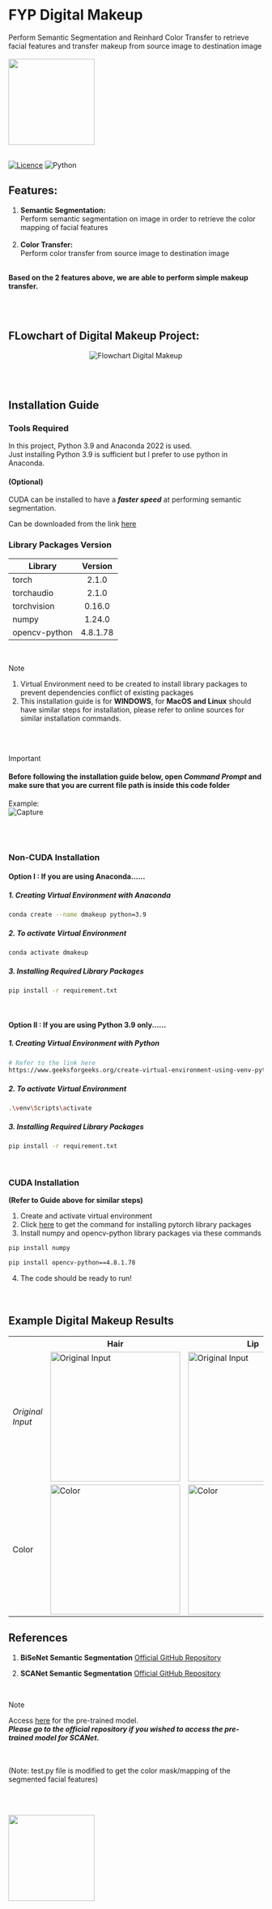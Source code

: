 # FYP Digital Makeup

Perform Semantic Segmentation and Reinhard Color Transfer to retrieve facial features and transfer makeup from source image to destination image<br><br>
<img src="https://github.com/zijian99/FYP_DigitalMakeup/assets/92379986/542392bc-67b3-4750-9bbe-8f7eb78dc17e" width="170" height="170"><br><br>

[![Licence](https://img.shields.io/badge/LICENSE-MIT-green.svg?style=for-the-badge)](https://github.com/zijian99/FYP_DigitalMakeup/blob/main/LICENSE)
![Python](https://img.shields.io/badge/python-3670A0?style=for-the-badge&logo=python&logoColor=ffdd54)

## Features:
1. **Semantic Segmentation:**<br>
Perform semantic segmentation on image in order to retrieve the color mapping of facial features<br><br>
2. **Color Transfer:**<br>
Perform color transfer from source image to destination image<br><br>

**Based on the 2 features above, we are able to perform simple makeup transfer.**

<br><br>


## FLowchart of Digital Makeup Project:

<div align="center">
  
![Flowchart Digital Makeup](https://github.com/zijian99/FYP_DigitalMakeup/assets/92379986/cc663a45-ca6b-4396-84e5-0451637e1d86)

</div>



<br><br>

## Installation Guide

### Tools Required

In this project, Python 3.9 and Anaconda 2022 is used.<br>
Just installing Python 3.9 is sufficient but I prefer to use python in Anaconda.<br>


#### (Optional)
CUDA can be installed to have a ***faster speed*** at performing semantic segmentation.

Can be downloaded from the link [here](https://developer.nvidia.com/cuda-11-8-0-download-archive)
<br>

### Library Packages Version
| Library       | Version       | 
| ------------- |:-------------:| 
| torch         | 2.1.0         | 
| torchaudio    | 2.1.0         | 
| torchvision   | 0.16.0        | 
| numpy         | 1.24.0        | 
| opencv-python | 4.8.1.78      | 

<br>

> [!NOTE] 
> 1.  Virtual Environment need to be created to install library packages to prevent dependencies conflict of existing packages
> 2.  This installation guide is for **WINDOWS**, for **MacOS and Linux** should have similar steps for installation, please refer to online sources for similar installation commands.
 
<br>
<br>

> [!IMPORTANT]
> #### Before following the installation guide below, open ***Command Prompt*** and make sure that you are current file path is inside this code folder<br>
> Example:<br>
> ![Capture](https://github.com/zijian99/FYP_DigitalMakeup/assets/92379986/f6b014f3-02c3-466d-9a6a-14830c0f08e4)

<br>
<br>

### Non-CUDA Installation
#### Option I : If you are using Anaconda......
##### 1. Creating Virtual Environment with Anaconda
```bash
conda create --name dmakeup python=3.9
```
##### 2. To activate Virtual Environment
```bash
conda activate dmakeup
```
##### 3. Installing Required Library Packages 
```bash
pip install -r requirement.txt
```
<br>



#### Option II : If you are using Python 3.9 only......
##### 1. Creating Virtual Environment with Python
```bash
# Refer to the link here
https://www.geeksforgeeks.org/create-virtual-environment-using-venv-python/ 
```
##### 2. To activate Virtual Environment
```bash
.\venv\Scripts\activate
```
##### 3. Installing Required Library Packages 
```bash
pip install -r requirement.txt
```
<br>


### CUDA Installation 
**(Refer to Guide above for similar steps)**
1. Create and activate virtual environment
2. Click [here](https://pytorch.org/get-started/locally/) to get the command for installing pytorch library packages
3. Install numpy and opencv-python library packages via these commands
```bash
pip install numpy
```
```bash
pip install opencv-python==4.8.1.78
```
4. The code should be ready to run! 
<br><br><br>

## Example Digital Makeup Results
<table>

<tr>
<th>&nbsp;</th>
<th>Hair</th>
<th>Lip</th>
</tr>


<!-- Line 1: Original Input -->
<tr>
<td><em>Original Input</em></td>
<td><img src="https://github.com/zijian99/FYP_DigitalMakeup/assets/92379986/e1cfd574-f511-4e91-877f-9fac2f753ffe" height="256" width="256" alt="Original Input"></td>
<td><img src="https://github.com/zijian99/FYP_DigitalMakeup/assets/92379986/2bfac976-8e39-4900-8b1d-fc23659ad712" height="256" width="256" alt="Original Input"></td>
</tr>

<!-- Line 3: Color -->

<tr>
<td>Color</td>
<td><img src="https://github.com/zijian99/FYP_DigitalMakeup/assets/92379986/d3ae3142-d866-420d-9efa-ac1eac532172" height="256" width="256" alt="Color"></td>
<td><img src="https://github.com/zijian99/FYP_DigitalMakeup/assets/92379986/0bc5c913-8dd1-4642-8611-81c73745a452" height="256" width="256" alt="Color"></td>
</tr>

</table>

## References
1. **BiSeNet Semantic Segmentation** [Official GitHub Repository](https://github.com/zllrunning/face-parsing.PyTorch) 

2. **SCANet Semantic Segmentation** [Official GitHub Repository](https://github.com/Seungeun-Han/SCANet_Real-Time_Face_Parsing_Using_Spatial_and_Channel_Attention)
<br>

> [!NOTE]
> Access [here](https://drive.google.com/drive/u/0/folders/188a_pHxfhAn4z2kwoP9tWXpt8L1M0u7J?ths=true) for the pre-trained model.<br>
> ***Please go to the official repository if you wished to access the pre-trained model for SCANet.***

<br>
<br>
(Note: test.py file is modified to get the color mask/mapping of the segmented facial features)

<br><br>

<!--[!["Buy Me A Coffee"](https://www.buymeacoffee.com/assets/img/custom_images/orange_img.png)](https://www.buymeacoffee.com/zj99)-->

<img src="https://github.com/zijian99/FYP_DigitalMakeup/assets/92379986/f0259962-dac3-4d64-8269-c2917fa3c39f" width="170" height="170">

